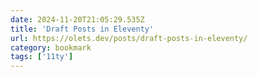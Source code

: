 ```yaml
---
date: 2024-11-20T21:05:29.535Z
title: 'Draft Posts in Eleventy'
url: https://olets.dev/posts/draft-posts-in-eleventy/
category: bookmark
tags: ['11ty']
---
```

